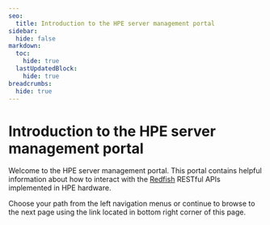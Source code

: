 ```yaml
---
seo:
  title: Introduction to the HPE server management portal
sidebar:
  hide: false
markdown:
  toc:
    hide: true
  lastUpdatedBlock:
    hide: true
breadcrumbs:
  hide: true
---
```


# Introduction to the HPE server management portal

Welcome to the HPE server management portal. This portal contains helpful
information about how to interact with the
<a href="https://www.dmtf.org/standards/redfish" target="_blank">Redfish</a>
RESTful APIs implemented in HPE hardware.

Choose your path from the left navigation menus or continue to browse to the
next page using the link located in bottom right corner of this page.
